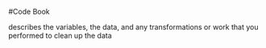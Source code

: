#Code Book

 describes the variables, the data, and any transformations or work that you performed to clean up the data
